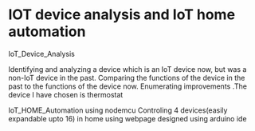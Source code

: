 # IOT device analysis and IoT home automation
IoT_Device_Analysis

Identifying  and analyzing a device which is an IoT device now, but was a non-IoT device in the past. 
Comparing the functions of the device in the past to the functions of the device now. Enumerating  improvements 
.The device I have chosen is thermostat

IoT_HOME_Automation using nodemcu
Controling 4 devices(easily expandable upto 16) in home using webpage designed using arduino ide
